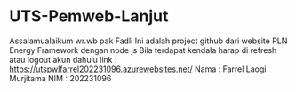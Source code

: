 # UTS-Pemweb-Lanjut
Assalamualaikum wr.wb pak Fadli
Ini adalah project github dari website PLN Energy
Framework dengan node js
Bila terdapat kendala harap di refresh atau logout akun dahulu
link : https://utspwlfarrel202231096.azurewebsites.net/
Nama : Farrel Laogi Murjitama
NIM : 202231096
